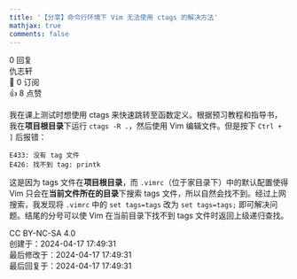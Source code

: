 ```yaml
---
title: '【分享】命令行环境下 Vim 无法使用 ctags 的解决方法'
mathjax: true
comments: false
---
```

<div class="post-info">0 回复</div>

<div id="reply-0" class="reply">
<div class="reply-header">
<span>仇志轩</span>
<div class="reply-badges"><div class="badge">&#x1F516;&#xFE0E; 0 订阅</div><div class="badge badge-likes">&#x1F44D;&#xFE0E; 8 点赞</div></div>
</div>
<div class="reply-text">

我在课上测试时想使用 ctags 来快速跳转至函数定义。根据预习教程和指导书，我在**项目根目录**下运行 `ctags -R .`，然后使用 Vim 编辑文件。但是按下 `Ctrl + ]` 后报错：
```
E433: 没有 tag 文件
E426: 找不到 tag: printk
```

这是因为 tags 文件在**项目根目录**，而 `.vimrc`（位于家目录下）中的默认配置使得 Vim 只会在**当前文件所在的目录**下搜索 tags 文件，所以自然会找不到。经过上网搜索，我发现将 `.vimrc` 中的 `set tags=tags` 改为 `set tags=tags;` 即可解决问题。结尾的分号可以使 Vim 在当前目录下找不到 tags 文件时返回上级递归查找。

</div>
<div class="reply-footer">
<span>CC BY-NC-SA 4.0</span>
<div class="reply-datetime">
创建于：<time datetime="2024-04-17T17:49:31.262551+08:00" title="2024-04-17T17:49:31.262551+08:00">2024-04-17 17:49:31</time>
<br>最后修改于：<time datetime="2024-04-17T17:49:31.262551+08:00" title="2024-04-17T17:49:31.262551+08:00">2024-04-17 17:49:31</time>
<br>最后回复于：<time datetime="2024-04-17T17:49:31.262551+08:00" title="2024-04-17T17:49:31.262551+08:00">2024-04-17 17:49:31</time>
</div>
</div>
<div style="clear: both;"></div>
</div>


